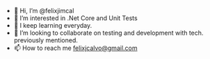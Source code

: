 - 👋 Hi, I’m @felixjimcal
- 👀 I’m interested in .Net Core and Unit Tests
- 🌱 I keep learning everyday.
- 💞️ I’m looking to collaborate on testing and development with tech. previously mentioned.
- 📫 How to reach me felixjcalvo@gmail.com

<!---
felixjimcal/felixjimcal is a ✨ special ✨ repository because its `README.md` (this file) appears on your GitHub profile.
You can click the Preview link to take a look at your changes.
--->
